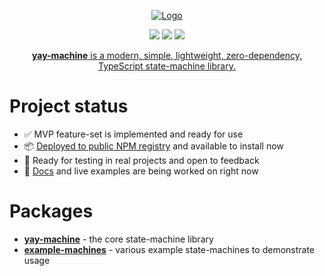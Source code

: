 <p align="center">
  <a href="https://yay-machine.js.org/"><img src="https://github.com/user-attachments/assets/80129f7d-5981-47e8-9092-78b6d755ef31" alt="Logo"></a>
</p>

<p align="center">
<a href="https://github.com/maurice/yay-machine/actions/workflows/build.yml" title="build"><img src="https://github.com/maurice/yay-machine/workflows/build/badge.svg"/></a>
<a href="https://www.npmjs.com/package/yay-machine" title="NPM"><img src="https://img.shields.io/npm/v/yay-machine"/></a>
<a href="https://coveralls.io/github/maurice/yay-machine" title="coverage"><img src="https://img.shields.io/coverallsCoverage/github/maurice/yay-machine"/></a>
</p>

<p align="center">
<a href="https://yay-machine.js.org/"><strong>yay-machine</strong> is a modern, simple, lightweight, zero-dependency, TypeScript state-machine library.</a>
</p>

# Project status

- ✅ MVP feature-set is implemented and ready for use
- 📦 [Deployed to public NPM registry](https://www.npmjs.com/package/yay-machine) and available to install now
- 📢 Ready for testing in real projects and open to feedback
- 🚧 [Docs](https://yay-machine.js.org/) and live examples are being worked on right now

# Packages

- [**yay-machine**](https://github.com/maurice/yay-machine/tree/main/packages/yay-machine) - the core state-machine library
- [**example-machines**](https://github.com/maurice/yay-machine/tree/main/packages/example-machines) - various example state-machines to demonstrate usage

